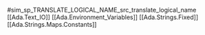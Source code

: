#sim_sp_TRANSLATE_LOGICAL_NAME_src_translate_logical_name
[[Ada.Text_IO]]
[[Ada.Environment_Variables]]
[[Ada.Strings.Fixed]]
[[Ada.Strings.Maps.Constants]]
